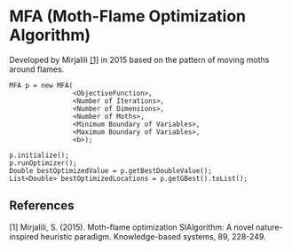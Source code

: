 # MFA (Moth-Flame Optimization Algorithm)

Developed by Mirjalili  [[1]](#1) in 2015 based on the pattern of moving moths around flames. 

```
MFA p = new MFA(
                <ObjectiveFunction>,
                <Number of Iterations>,
                <Number of Dimensions>,
                <Number of Moths>,
                <Minimum Boundary of Variables>,
                <Maximum Boundary of Variables>,
                <b>);

p.initialize();
p.runOptimizer();
Double bestOptimizedValue = p.getBestDoubleValue();
List<Double> bestOptimizedLocations = p.getGBest().toList();
```

## References
<a id="1">[1]</a> Mirjalili, S. (2015). Moth-flame optimization SIAlgorithm: A novel nature-inspired heuristic paradigm. Knowledge-based systems, 89, 228-249.